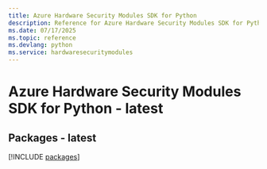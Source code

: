 ```yaml
---
title: Azure Hardware Security Modules SDK for Python
description: Reference for Azure Hardware Security Modules SDK for Python
ms.date: 07/17/2025
ms.topic: reference
ms.devlang: python
ms.service: hardwaresecuritymodules
---
```

# Azure Hardware Security Modules SDK for Python - latest
## Packages - latest
[!INCLUDE [packages](hardware-security-modules-index.md)]